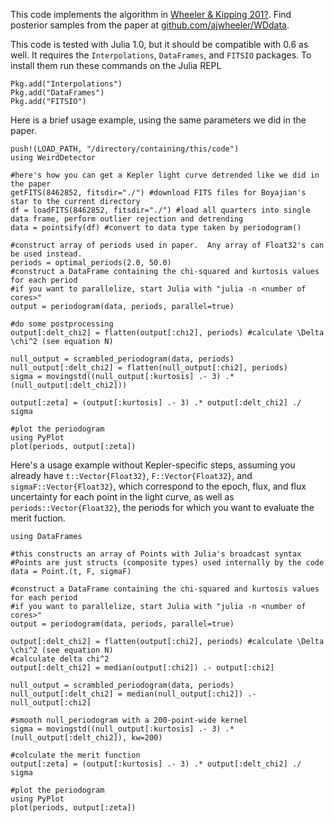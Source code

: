 This code implements the algorithm in [Wheeler & Kipping 201?]().  Find posterior samples from the paper at [github.com/ajwheeler/WDdata](https://github.com/ajwheeler/WDdata).

This code is tested with Julia 1.0, but it should be compatible with 0.6 as well.  It requires the `Interpolations`, `DataFrames`, and `FITSIO` packages.  To install them run these commands on the Julia REPL

    Pkg.add("Interpolations")
    Pkg.add("DataFrames")
    Pkg.add("FITSIO")

Here is a brief usage example, using the same parameters we did in the paper.

    push!(LOAD_PATH, "/directory/containing/this/code")
    using WeirdDetector
    
    #here's how you can get a Kepler light curve detrended like we did in the paper
    getFITS(8462852, fitsdir="./") #download FITS files for Boyajian's star to the current directory
    df = loadFITS(8462852, fitsdir="./") #load all quarters into single data frame, perform outlier rejection and detrending
    data = pointsify(df) #convert to data type taken by periodogram()

    #construct array of periods used in paper.  Any array of Float32's can be used instead.
    periods = optimal_periods(2.0, 50.0)
    #construct a DataFrame containing the chi-squared and kurtosis values for each period
    #if you want to parallelize, start Julia with "julia -n <number of cores>"
    output = periodogram(data, periods, parallel=true) 
    
    #do some postprocessing 
    output[:delt_chi2] = flatten(output[:chi2], periods) #calculate \Delta \chi^2 (see equation N)

    null_output = scrambled_periodogram(data, periods)
    null_output[:delt_chi2] = flatten(null_output[:chi2], periods)
    sigma = movingstd((null_output[:kurtosis] .- 3) .* (null_output[:delt_chi2]))

    output[:zeta] = (output[:kurtosis] .- 3) .* output[:delt_chi2] ./ sigma

    #plot the periodogram
    using PyPlot
    plot(periods, output[:zeta])

Here's a usage example without Kepler-specific steps, assuming you already have `t::Vector{Float32}`, `F::Vector{Float32}`, and `sigmaF::Vector{Float32}`, which correspond to the epoch, flux, and flux uncertainty for each point in the light curve, as well as `periods::Vector{Float32}`, the periods for which you want to evaluate the merit fuction.  

    using DataFrames

    #this constructs an array of Points with Julia's broadcast syntax
    #Points are just structs (composite types) used internally by the code
    data = Point.(t, F, sigmaF) 

    #construct a DataFrame containing the chi-squared and kurtosis values for each period
    #if you want to parallelize, start Julia with "julia -n <number of cores>"
    output = periodogram(data, periods, parallel=true) 

    output[:delt_chi2] = flatten(output[:chi2], periods) #calculate \Delta \chi^2 (see equation N)
    #calculate delta chi^2
    output[:delt_chi2] = median(output[:chi2]) .- output[:chi2]

    null_output = scrambled_periodogram(data, periods)
    null_output[:delt_chi2] = median(null_output[:chi2]) .- null_output[:chi2]

    #smooth null_periodogram with a 200-point-wide kernel
    sigma = movingstd((null_output[:kurtosis] .- 3) .* (null_output[:delt_chi2]), kw=200)

    #colculate the merit function
    output[:zeta] = (output[:kurtosis] .- 3) .* output[:delt_chi2] ./ sigma

    #plot the periodogram
    using PyPlot
    plot(periods, output[:zeta])



